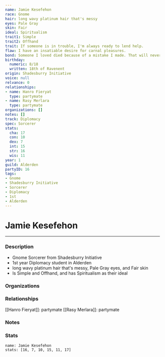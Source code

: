 ```yaml
---
name: Jamie Kesefehon
race: Gnome
hair: long wavy platinum hair that's messy
eyes: Pale Gray
skin: Fair
ideal: Spiritualism
trait1: Simple
trait2: Offhand
trait: If someone is in trouble, I'm always ready to lend help.
flaw: I have an insatiable desire for carnal pleasures.
bond: Someone I loved died because of a mistake I made. That will never happen again.
birthday:
  numeric: 8/18
  written: 18th of Ravenent
origin: Shadesburry Initiative
voice: null
relvance: 0
relationships:
- name: Hanro Fieryat
  type: partymate
- name: Rasy Merlara
  type: partymate
organizations: []
notes: []
track: Diplomacy
spec: Sorcerer
stats:
  cha: 17
  con: 10
  dex: 7
  int: 15
  str: 16
  wis: 11
year: 1
guild: Alderden
partyID: 16
tags:
- Gnome
- Shadesburry Initiative
- Sorcerer
- Diplomacy
- 1st
- Alderden
---
```

# Jamie Kesefehon
---
### Description
- Gnome Sorcerer from Shadesburry Initiative
- 1st year Diplomacy student in Alderden
- long wavy platinum hair that's messy, Pale Gray eyes, and Fair skin
- Is Simple and Offhand, and has Spiritualism as their ideal

### Organizations

### Relationships
[[Hanro Fieryat]]: partymate
[[Rasy Merlara]]: partymate

### Notes

### Stats
```statblock
name: Jamie Kesefehon
stats: [16, 7, 10, 15, 11, 17]
```